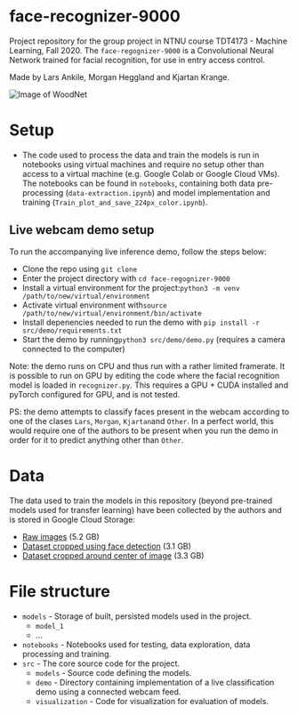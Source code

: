 # face-recognizer-9000
Project repository for the group project in NTNU course TDT4173 - Machine Learning, Fall 2020. The `face-regognizer-9000` is a Convolutional Neural Network trained for facial recognition, for use in entry access control. 

Made by Lars Ankile, Morgan Heggland and Kjartan Krange.

![Image of WoodNet](https://i.imgur.com/8PsWjr8.png)

# Setup
- The code used to process the data and train the models is run in notebooks using virtual machines and require no setup other than access to a virtual machine (e.g. Google Colab or Google Cloud VMs). The notebooks can be found in `notebooks`, containing both data pre-processing (`data-extraction.ipynb`) and model implementation and training (`Train_plot_and_save_224px_color.ipynb`).


## Live webcam demo setup
To run the accompanying live inference demo, follow the steps below:
- Clone the repo using `git clone`
- Enter the project directory with `cd face-regognizer-9000`
- Install a virtual environment for the project:`python3 -m venv /path/to/new/virtual/environment`
- Activate virtual environment with`source /path/to/new/virtual/environment/bin/activate`
- Install depenencies needed to run the demo with `pip install -r src/demo/requirements.txt`
- Start the demo by running`python3 src/demo/demo.py` (requires a camera connected to the computer)

Note: the demo runs on CPU and thus run with a rather limited framerate. It is possible to run on GPU by editing the code where the facial recognition model is loaded in `recognizer.py`. This requires a GPU + CUDA installed and pyTorch configured for GPU, and is not tested.

PS: the demo attempts to classify faces present in the webcam according to one of the clases `Lars`, `Morgan`, `Kjartan`and `Other`. In a perfect world, this would require one of the authors to be present when you run the demo in order for it to predict anything other than `Other`.

# Data
The data used to train the models in this repository (beyond pre-trained models used for transfer learning) have been collected by the authors and is stored in Google Cloud Storage: 
- [Raw images](https://storage.googleapis.com/tdt4173-datasets/faces/images/raw_images.zip) (5.2 GB)
- [Dataset cropped using face detection](https://storage.googleapis.com/tdt4173-datasets/faces/balanced_sampled_cropped_224px_color_70_15_15_split.tar.gz) (3.1 GB)
- [Dataset cropped around center of image](https://storage.googleapis.com/tdt4173-datasets/faces/balanced_sampled_cropped_224px_color_70_15_15_split.tar.gz) (3.3 GB)

# File structure
- `models` - Storage of built, persisted models used in the project.
  - `model_1`
  - ...
- `notebooks` - Notebooks used for testing, data exploration, data processing and training.
- `src` - The core source code for the project.
  - `models` - Source code defining the models.
  - `demo` - Directory containing implementation of a live classification demo using a connected webcam feed.
  - `visualization` - Code for visualization for evaluation of models.
